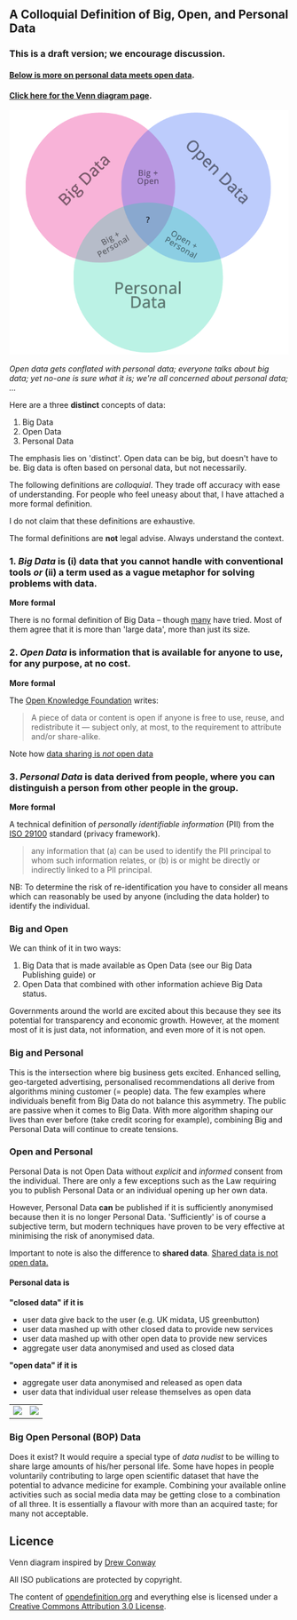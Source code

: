 A Colloquial Definition of Big, Open, and Personal Data
-----------

### This is a draft version; we encourage discussion.


#### [Below is more on personal data meets open data](https://github.com/theodi/data-definitions#open-and-personal).

#### [Click here for the Venn diagram page](http://theodi.github.io/data-definitions).
![Venn diagram](img/venn.png "Venn diagram")


*Open data gets conflated with personal data; everyone talks about big data; yet no-one is sure what it is; we're all concerned about personal data; …* 

Here are a three **distinct** concepts of data:

1. Big Data
2. Open Data
3. Personal Data

The emphasis lies on 'distinct'. Open data can be big, but doesn't have to be. Big data is often based on personal data, but not necessarily.  
 
The following definitions are *colloquial*. They trade off accuracy with ease of understanding. For people who feel uneasy about that, I have attached a more formal definition. 

I do not claim that these definitions are exhaustive. 

The formal definitions are **not** legal advise. Always understand the context. 


### 1. *Big Data* is (i) data that you cannot handle with conventional tools *or* (ii) a term used as a vague metaphor for solving problems with data.


**More formal**

There is no formal definition of Big Data – though [many](http://www.opentracker.net/article/definitions-big-data) have tried. Most of them agree that it is more than 'large data', more than just its size.


### 2. *Open Data* is information that is available for anyone to use, for any purpose, at no cost.

**More formal**

The [Open Knowledge Foundation](http://opendefinition.org/) writes: 

>A piece of data or content is open if anyone is free to use, reuse, and redistribute it — subject only, at most, to the requirement to attribute and/or share-alike.

Note how [data sharing is *not* open data](https://theodi.org/blog/data-sharing-is-not-open-data)

### 3. *Personal Data* is data derived from people, where you can distinguish a person from other people in the group.

**More formal**

A technical definition of *personally identifiable information* (PII) from the [ISO 29100](http://www.iso.org/iso/home/store/catalogue_tc/catalogue_detail.htm?csnumber=45123) standard (privacy framework).
> any information that (a) can be used to identify the PII principal to whom such information relates, or (b) is or might be directly or indirectly linked to a PII principal. 

NB: To determine the risk of re-identification you have to consider all means which can reasonably be used by anyone (including the data holder) to identify the individual. 
 

### Big and Open
We can think of it in two ways:

1. Big Data that is made available as Open Data (see our Big Data Publishing guide) or
2. Open Data that combined with other information achieve Big Data status.

Governments around the world are excited about this because they see its potential for transparency and economic growth. However, at the moment most of it is just data, not information, and even more of it is not open.


### Big and Personal 

This is the intersection where big business gets excited. Enhanced selling, geo-targeted advertising, personalised recommendations all derive from algorithms mining customer (= people) data. The few examples where individuals benefit from Big Data do not balance this asymmetry. The public are passive when it comes to Big Data. With more algorithm shaping our lives than ever before (take credit scoring for example), combining Big and Personal Data will continue to create tensions.

### Open and Personal
Personal Data is not Open Data without *explicit* and *informed* consent from the individual. There are only a few exceptions such as the Law requiring you to publish Personal Data or an individual opening up her own data.

However, Personal Data **can** be published if it is sufficiently anonymised because then it is no longer Personal Data. 'Sufficiently' is of course a subjective term, but modern techniques have proven to be very effective at minimising the risk of anonymised data.

Important to note is also the difference to **shared data**. [Shared data is not open data.](http://theodi.org/blog/data-sharing-is-not-open-data)

#### Personal data is

**"closed data" if it is**

* user data give back to the user (e.g. UK midata, US greenbutton) 
* user data mashed up with other closed data to provide new services
* user data mashed up with other open data to provide new services
* aggregate user data anonymised and used as closed data     

**"open data" if it is**

* aggregate user data anonymised and released as open data
* user data that individual user release themselves as open data

<table id="open-personal" border="0" cellspacing="0" cellpadding="0">
<tr>
<td class="align-center"><img src="img/open-personal-1.png"/></td>
<td class="align-center"><img src="img/open-personal-2.png"/></td>
</tr>
</table>


### Big Open Personal (BOP) Data 

Does it exist? It would require a special type of *data nudist* to be willing to share large amounts of his/her personal life. Some have hopes in people voluntarily contributing to large open scientific dataset that have the potential to advance medicine for example. Combining your available online activities such as social media data may be getting close to a combination of all three. It is essentially a flavour with more than an acquired taste; for many not acceptable.



## Licence

Venn diagram inspired by [Drew Conway](http://www.drewconway.com)

All ISO publications are protected by copyright. 

The content of [opendefinition.org](http://opendefinition.org/) and everything else is licensed under a [Creative Commons Attribution 3.0 License](http://creativecommons.org/licenses/by/3.0/). 
